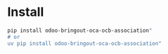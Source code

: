 # Install

```bash
pip install odoo-bringout-oca-ocb-association"
# or
uv pip install odoo-bringout-oca-ocb-association"
```
